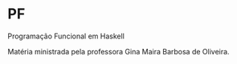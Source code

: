 # PF
Programação Funcional em Haskell

Matéria ministrada pela professora Gina Maira Barbosa de Oliveira.
